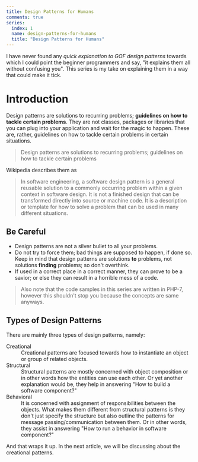 ```yaml
---
title: Design Patterns for Humans
comments: true
series:
  index: 1
  name: design-patterns-for-humans
  title: "Design Patterns for Humans"
---
```


I have never found any *quick explanation to GOF design patterns* towards which I could point the beginner programmers and say, "it explains them all without confusing you". This series is my take on explaining them in a way that could make it tick.

# Introduction

Design patterns are solutions to recurring problems; **guidelines on how to tackle certain problems**. They are not classes, packages or libraries that you can plug into your application and wait for the magic to happen. These are, rather, guidelines on how to tackle certain problems in certain situations.

> Design patterns are solutions to recurring problems; guidelines on how to tackle certain problems

Wikipedia describes them as

> In software engineering, a software design pattern is a general reusable solution to a commonly occurring problem within a given context in software design. It is not a finished design that can be transformed directly into source or machine code. It is a description or template for how to solve a problem that can be used in many different situations.

Be Careful
-----------------
- Design patterns are not a silver bullet to all your problems.
- Do not try to force them; bad things are supposed to happen, if done so. Keep in mind that design patterns are solutions **to** problems, not solutions **finding** problems; so don't overthink.
- If used in a correct place in a correct manner, they can prove to be a savior; or else they can result in a horrible mess of a code.

> Also note that the code samples in this series are written in PHP-7, however this shouldn't stop you because the concepts are same anyways.

Types of Design Patterns
-----------------

There are mainly three types of design patterns, namely:

<dl>
  <dt>Creational</dt>
  <dd>Creational patterns are focused towards how to instantiate an object or group of related objects.</dd>
  
  <dt>Structural</dt>
  <dd>Structural patterns are mostly concerned with object composition or in other words how the entities can use each other. Or yet another explanation would be, they help in answering "How to build a software component?"</dd>
  
  <dt>Behavioral</dt>
  <dd>It is concerned with assignment of responsibilities between the objects. What makes them different from structural patterns is they don't just specify the structure but also outline the patterns for message passing/communication between them. Or in other words, they assist in answering "How to run a behavior in software component?"</dd>
</dl>

And that wraps it up. In the next article, we will be discussing about the creational patterns.
